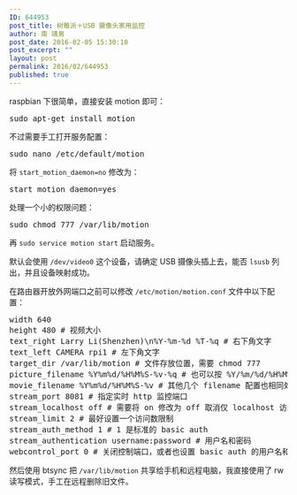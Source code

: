 ```yaml
---
ID: 644953
post_title: 树莓派＋USB 摄像头家用监控
author: 南 靖男
post_date: 2016-02-05 15:30:10
post_excerpt: ""
layout: post
permalink: 2016/02/644953
published: true
---
```

raspbian 下很简单，直接安装 motion 即可：
<pre>sudo apt-get install motion
</pre>
不过需要手工打开服务配置：
<pre>sudo nano /etc/default/motion
</pre>
将 <code>start_motion_daemon=no</code> 修改为：
<pre>start_motion_daemon=yes
</pre>
处理一个小的权限问题：
<pre>sudo chmod 777 /var/lib/motion
</pre>
再 <code>sudo service motion start</code> 启动服务。

默认会使用 <code>/dev/video0</code> 这个设备，请确定 USB 摄像头插上去，能否 <code>lsusb</code> 列出，并且设备映射成功。

在路由器开放外网端口之前可以修改 <code>/etc/motion/motion.conf</code> 文件中以下配置：
<pre>
width 640
height 480 # 视频大小
text_right Larry Li(Shenzhen)\n%Y-%m-%d %T-%q # 右下角文字
text_left CAMERA rpi1 # 左下角文字
target_dir /var/lib/motion # 文件存放位置，需要 chmod 777
picture_filename %Y%m%d/%H%M%S-%v-%q # 也可以按 %Y/%m/%d/%H%M%S-%v-%q 年月日一层一层建目录存放
movie_filename %Y%m%d/%H%M%S-%v # 其他几个 filename 配置也相同处理
stream_port 8081 # 指定实时 http 监控端口
stream_localhost off # 需要将 on 修改为 off 取消仅 localhost 访问限制
stream_limit 2 # 最好设置一个访问数限制
stream_auth_method 1 # 1 是标准的 basic auth
stream_authentication username:password # 用户名和密码
webcontrol_port 0 # 关闭控制端口，或者也设置 basic auth 的用户名和密码 
</pre>

然后使用 btsync 把 <code>/var/lib/motion</code> 共享给手机和远程电脑，我直接使用了 rw 读写模式，手工在远程删除旧文件。